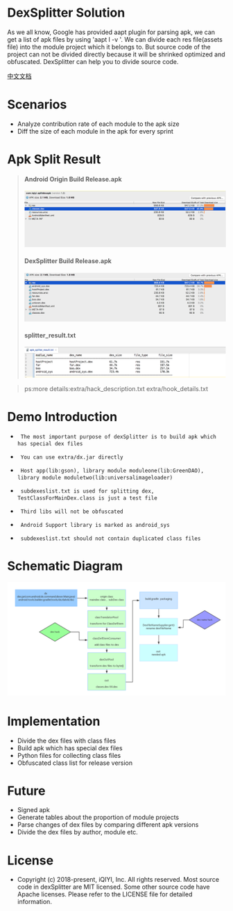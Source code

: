 # DexSplitter Solution
As we all know, Google has provided aapt plugin for parsing apk, we can get a list of apk files by using 'aapt l -v '.
We can divide each res file(assets file) into the module project which it belongs to. 
But source code of the project can not be divided directly because it will be shrinked optimized and obfuscated.
DexSplitter can help you to divide source code.

[中文文档](/README_CHINESE.md)


# Scenarios
+	Analyze contribution rate of each module to the apk size 
+ 	Diff the size of each module in the apk for every sprint
	

# Apk Split Result


> ####  Android Origin Build Release.apk
> ![SplitDexApk](res/apk_origin_parse.png)
> ####  DexSplitter Build Release.apk
> ![SplitDexApk](res/dex_splitter_with_name.png)
> #### splitter_result.txt
> ![SplitDexApk](res/parse_result.png )

> ps:more details:extra/hack_description.txt extra/hook_details.txt 

# Demo Introduction
+	   The most important purpose of dexSplitter is to build apk which has special dex files
+	   You can use extra/dx.jar directly 
+	   Host app(lib:gson), library module moduleone(lib:GreenDAO), library module moduletwo(lib:universalimageloader)
+	   subdexeslist.txt is used for splitting dex, TestClassForMainDex.class is just a test file
+	   Third libs will not be obfuscated
+	   Android Support library is marked as android_sys
+	   subdexeslist.txt should not contain duplicated class files


# Schematic Diagram  
 ![SplitDexApk](res/dex_hack_english.png)


# Implementation

+	 Divide the dex files with class files
+    Build apk which has special dex files
+	 Python files for collecting class files 
+	 Obfuscated class list for release version


# Future
 
+	 Signed apk 
+	 Generate tables about the proportion of module projects
+	 Parse changes of dex files by comparing different apk versions
+	 Divide the dex files by author, module etc. 


# License
+ Copyright (c) 2018-present, iQIYI, Inc. All rights reserved.
Most source code in dexSplitter are MIT licensed. Some other source code have Apache licenses.
Please refer to the LICENSE file for detailed information.


	 

